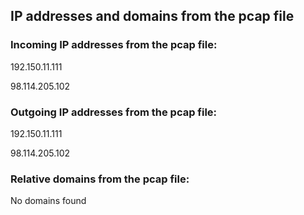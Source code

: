 ## IP addresses and domains from the pcap file 
### Incoming IP addresses from the pcap file: 

192.150.11.111

98.114.205.102



 ### Outgoing IP addresses from the pcap file: 

192.150.11.111

98.114.205.102



 ### Relative domains from the pcap file: 

 No domains found 

